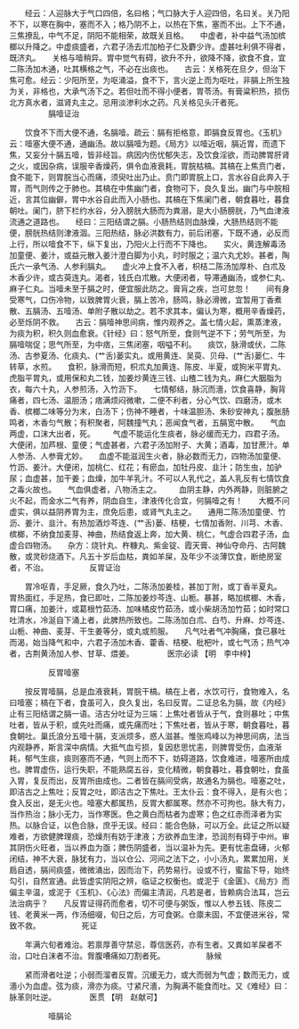 <!-- { "loadSidebar": true } -->
　　经云：人迎脉大于气口四倍，名曰格；气口脉大于人迎四倍，名曰关。关乃阳不下，以寒在胸中，塞而不入；格乃阴不上，以热在下焦，塞而不出。上下不通，三焦撩乱，中气不足，阴阳不能相荣，故既关且格。　　中虚者，补中益气汤加槟榔以升降之。中虚痰盛者，六君子汤去朮加柏子仁及麝少许。虚甚吐利俱不得者，既济丸。　　关格与噎稍异。胃中觉气有碍，欲升不升，欲降不降，欲食不食，宜二陈汤加木通，吐其横格之气，不必在出痰也。　　古云：关格死在旦夕，但治下焦可愈。经云：少阳所至，为呕涌溢，食不下，言火逆上而为呕吐，非膈上所生独为关，非格也，大承气汤下之。若但吐而不得小便者，胃苓汤。有膏粱积热，损伤北方真水者，滋肾丸主之。忌用淡渗利水之药。凡关格见头汗者死。
　　　　　膈噎证治

　　饮食不下而大便不通，名膈噎。疏云：膈有拒格意，即膈食反胃也。《玉机》云：噎塞大便不通，通幽汤。故以膈噎为题。《局方》以噎近咽，膈近胃，而遗下焦，又妄分十膈五噎，皆非经旨。病因内伤忧郁失志，及饮食淫欲，而动脾胃肝肾之火，或因杂病，误服辛香燥药，俱令血液衰耗，胃脘枯槁。其槁在上焦贲门者，食不能下，则胃脘当心而痛，须臾吐出乃止。贲门即胃脘上口，言水谷自此奔入于胃，而气则传之于肺也。其槁在中焦幽门者，食物可下，良久复出。幽门与中脘相近，言其位幽僻，胃中水谷自此而入小肠也。其槁在下焦阑门者，朝食暮吐，暮食朝吐。阑门，脐下栏约水谷，分入膀胱大肠而为粪溺，是大小肠膀胱，乃气血津液流通之道路也。　　经曰：三阳结谓之膈。小肠热结则血脉燥，大肠热结则不能便，膀胱热结则津液涸。三阳热结，脉必洪数有力，前后闭塞，下既不通，必反而上行，所以噎食不下，纵下复出，乃阳火上行而不下降也。　　实火，黄连解毒汤加童便、姜汁，或益元散入姜汁澄白脚为小丸，时时服之；温六丸尤妙。甚者，陶氏六一承气汤、人参利膈丸。　　虚火冲上食不入者，枳桔二陈汤加厚朴、白朮及木香少许，或古萸连丸。渴者，钱氏白朮散。大便闭者，导滞通幽汤，或参仁丸、麻子仁丸。当噎未至于膈之时，便宜服此防之。膏肓之疾，岂可怠忽！　　间有身受寒气，口伤冷物，以致脾胃火衰，膈上苦冷，肠鸣，脉必滑微，宜暂用丁香煮散、五膈汤、五噎汤、单附子散以劫之。若不求其本，偏认为寒，概用辛香燥药，必至烁阴不救。　　古云：膈噎神思间病，惟内观养之。盖七情火起，熏蒸津液，为痰为积，积久则血愈衰。《针经》曰：怒气所至，食则气逆不下；劳气所至，为膈噎喘促；思气所至，为中痞，三焦闭塞，咽嗌不利。　　痰饮，脉滑或伏，二陈汤、古参夏汤、化痰丸、(艹舌)蒌实丸，或用黄连、吴萸、贝母、(艹舌)蒌仁、牛转草，水煎。　　食积，脉滑而短，枳朮丸加黄连、陈皮、半夏，或狗米平胃丸、虎脂平胃丸，或用保和丸二钱，加姜炒黄连三钱、山楂二钱为丸，麻仁大胭脂为衣，每六十丸，人参煎汤，入竹沥下。　　七情郁结，脉沉而濇，饮食喜静，胸背痛者，四七汤、温胆汤；痞满烦闷微嗽，二便不利者，分心气饮、四磨汤，或木香、槟榔二味等分为末，白汤下；伤神不睡者，十味温胆汤、朱砂安神丸；腹胀肠鸣者，木香匀气散；有积聚者，阿魏撞气丸；恶闻食气者，五膈宽中散。　　气血两虚，口沫大出者，死。
　　气虚不能运化生痰者，脉必缓而无力，四君子汤。大便闭，加芦根、童便；气虚甚者，六君子汤加附子、大黄；酒毒，加甘蔗汁。单人参汤、人参膏尤妙。　　血虚不能滋润生火者，脉必数而无力，四物汤加童便、竹沥、姜汁。大便闭，加桃仁、红花；有瘀血，加牡丹皮、韭汁；防生虫，加驴尿；血虚甚，加干姜；血燥，加牛羊乳汁。不可以人乳代之，盖人乳反有七情饮食之毒火故也。　　气血俱虚者，八物汤主之。
　　血阴主静，内外两静，则脏腑之火不起，而金水二气有养，阴血自生，津液传化合宜，何膈噎之有！　　大概不问虚实，俱以益阴养胃为主，庶免后患，或肾气丸主之。　　通用二陈汤加童便、竹沥、姜汁、韭汁。有热加酒炒芩连、(艹舌)蒌、桔梗，七情加香附、川芎、木香、槟榔，不纳食加麦芽、神曲，热结食返上奔，加大黄、桃仁，气虚合四君子汤，血虚合四物汤。　　杂方：烧针丸、杵糠丸、紫金锭、霞天膏、神仙夺命丹、古阿魏散，或灵砂烧酒下。凡五十岁后血枯，粪如羊屎，及年少不淡薄饮食，断绝房室者，不治。
　　　　　反胃证治

　　胃冷呕青，手足厥，食久乃吐，二陈汤加姜桂，甚加丁附，或丁香半夏丸。　　胃热面红，手足热，食已即吐，二陈加姜炒芩连、山栀。暴甚，略加槟榔、木香，胃口痛，加姜汁，或葛根竹茹汤、加味橘皮竹茹汤，或小柴胡汤加竹茹；如时常口吐清水，冷涎自下涌上者，此脾热所致也。二陈汤加白朮、白芍、升麻、炒芩连、山栀、神曲、麦芽、干生姜等分，或丸或煎服。　　凡气吐者气冲胸痛，食已暴吐而渴，始当降气和中，六君子汤加木香、藿香、桔梗、枇杷叶，或七气汤；热气冲者，古荆黄汤加人参、甘草、煨姜。
　　　　医宗必读 【明　李中梓】

　　　　　反胃噎塞

　　按反胃噎膈，总是血液衰耗，胃脘干槁。槁在上者，水饮可行，食物难入，名曰噎塞；槁在下者，食虽可入，良久复出，名曰反胃。二证总名为膈，故《内经》止有三阳结谓之膈一语。洁古分吐证为三端：上焦吐者皆从于气，食则暴吐；中焦吐者，皆从于积，或先吐而痛，或先痛而吐；下焦吐者，皆从于寒，朝食暮吐，暮食朝吐。巢氏浪分五噎十膈，支派烦多，惑人滋甚。惟张鸡峰以为神思间病，法当内观静养，斯言深中病情。大抵气血亏损，复因悲思忧恚，则脾胃受伤，血液渐耗，郁气生痰，痰则塞而不通，气则上而不下，妨碍道路，饮食难进，噎塞所由成也。脾胃虚伤，运行失职，不能熟腐五谷，变化精微，朝食暮吐，暮食朝吐，食虽入胃，复反而出，反胃所由成也。二者皆在膈间受病，故通名为膈也。噎塞之吐，即洁古之上焦吐；反胃之吐，即洁古之下焦吐。王太仆云：食不得入，是有火也；食入反出，是无火也。噎塞大都属热，反胃大都属寒。然亦不可拘也。脉大有力，当作热治；脉小无力，当作寒医。色之黄白而枯者为虚寒；色之红赤而泽者为实热。以脉合证，以色合脉，庶乎无误。经曰：能合色脉，可以万全。此证之所以疑难者，方欲健脾理痰，恐燥剂有妨于津液；方欲养血生津，恐润剂有碍于中州。审其阴伤火旺者，当以养血为亟；脾伤阴盛者，当以温补为先。更有忧恚盘礡，火郁闭结，神不大衰，脉犹有力，当以仓公、河间之法下之，小小汤丸，累累加用，关扃自透，膈间痰盛，微微涌出，因而治下，药势易行。设或不行，蜜盐下导，始终勾引，自然宣通。此皆虚实阴阳之辨，临证之权衡也。或泥于《金匮》、《局方》而偏主辛温，或泥于《玉机》、《心法》而偏主清润，凡若是者，皆赖病合法耳，岂云法治病乎？　　凡反胃证得药而愈者，切不可便与粥饭，惟以人参五钱、陈皮二钱、老黄米一两，作汤细啜，旬日之后，方可食粥。仓廪未固，不宜便进米谷，常致不救。
　　　　　死证

　　年满六旬者难治。若禀厚善守禁忌，尊信医药，亦有生者。又粪如羊屎者不治，口吐白沫者不治。胷腹嘈痛如刀割者死。
　　　　　脉候

　　紧而滑者吐逆；小弱而溜者反胃。沉缓无力，或大而弱为气虚；数而无力，或濇小为血虚。弦为痰，滑亦为痰。寸紧尺濇，为胸满不能食而吐。又《难经》曰：脉革则吐逆。
　　　　医贯 【明　赵献可】

　　　　　噎膈论


